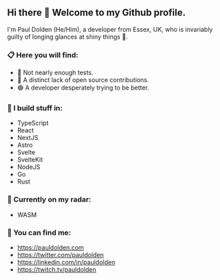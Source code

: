 ## Hi there 👋 Welcome to my Github profile.  

I'm Paul Dolden (He/Him), a developer from Essex, UK, who is invariably guilty of longing glances at shiny things 💎.

### 📋 Here you will find:

- 🔴 Not nearly enough tests.
- 🔴 A distinct lack of open source contributions.
- 🟢 A developer desperately trying to be better.

### 🔨 I build stuff in:

- TypeScript
- React
- NextJS
- Astro
- Svelte
- SvelteKit
- NodeJS
- Go
- Rust

### 📡 Currently on my radar:
- WASM

### 📍 You can find me:

- https://pauldolden.com
- https://twitter.com/pauldolden
- https://linkedin.com/in/pauldolden
- https://twitch.tv/pauldolden


<!--
**pauldolden/pauldolden** is a ✨ _special_ ✨ repository because its `README.md` (this file) appears on your GitHub profile.

Here are some ideas to get you started:

- 🔭 I’m currently working on ...
- 🌱 I’m currently learning ...
- 👯 I’m looking to collaborate on ...
- 🤔 I’m looking for help with ...
- 💬 Ask me about ...
- 📫 How to reach me: ...
- 😄 Pronouns: ...
- ⚡ Fun fact: ...
-->
